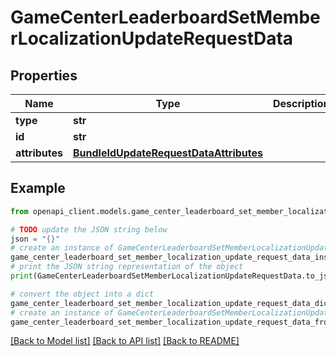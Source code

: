 # GameCenterLeaderboardSetMemberLocalizationUpdateRequestData


## Properties

Name | Type | Description | Notes
------------ | ------------- | ------------- | -------------
**type** | **str** |  | 
**id** | **str** |  | 
**attributes** | [**BundleIdUpdateRequestDataAttributes**](BundleIdUpdateRequestDataAttributes.md) |  | [optional] 

## Example

```python
from openapi_client.models.game_center_leaderboard_set_member_localization_update_request_data import GameCenterLeaderboardSetMemberLocalizationUpdateRequestData

# TODO update the JSON string below
json = "{}"
# create an instance of GameCenterLeaderboardSetMemberLocalizationUpdateRequestData from a JSON string
game_center_leaderboard_set_member_localization_update_request_data_instance = GameCenterLeaderboardSetMemberLocalizationUpdateRequestData.from_json(json)
# print the JSON string representation of the object
print(GameCenterLeaderboardSetMemberLocalizationUpdateRequestData.to_json())

# convert the object into a dict
game_center_leaderboard_set_member_localization_update_request_data_dict = game_center_leaderboard_set_member_localization_update_request_data_instance.to_dict()
# create an instance of GameCenterLeaderboardSetMemberLocalizationUpdateRequestData from a dict
game_center_leaderboard_set_member_localization_update_request_data_from_dict = GameCenterLeaderboardSetMemberLocalizationUpdateRequestData.from_dict(game_center_leaderboard_set_member_localization_update_request_data_dict)
```
[[Back to Model list]](../README.md#documentation-for-models) [[Back to API list]](../README.md#documentation-for-api-endpoints) [[Back to README]](../README.md)


